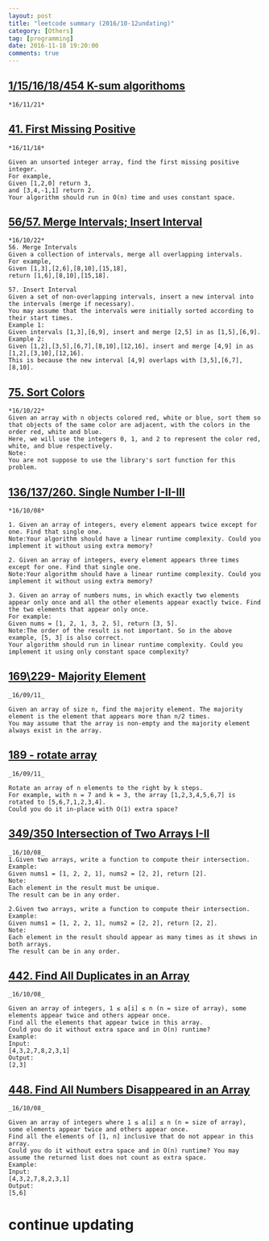 ```yaml
---
layout: post
title: "leetcode summary (2016/10-12undating)"
category: [Others]
tag: [programming]
date: 2016-11-18 19:20:00
comments: true
---
```


## <a href="http://blog.csdn.net/alivirus/article/details/53265929">1/15/16/18/454 K-sum algorithoms</a>
    *16/11/21*
    
## <a href="http://blog.csdn.net/alivirus/article/details/53221481">41. First Missing Positive</a>
    *16/11/18*
    
    Given an unsorted integer array, find the first missing positive integer.
    For example,
    Given [1,2,0] return 3,
    and [3,4,-1,1] return 2.
    Your algorithm should run in O(n) time and uses constant space.
    
<!-- more -->

## <a href="http://blog.csdn.net/alivirus/article/details/53282647">56/57. Merge Intervals; Insert Interval</a>
    *16/10/22*
    56. Merge Intervals
    Given a collection of intervals, merge all overlapping intervals.
    For example,
    Given [1,3],[2,6],[8,10],[15,18],
    return [1,6],[8,10],[15,18].
    
    57. Insert Interval
    Given a set of non-overlapping intervals, insert a new interval into the intervals (merge if necessary).
    You may assume that the intervals were initially sorted according to their start times.
    Example 1:
    Given intervals [1,3],[6,9], insert and merge [2,5] in as [1,5],[6,9].
    Example 2:
    Given [1,2],[3,5],[6,7],[8,10],[12,16], insert and merge [4,9] in as [1,2],[3,10],[12,16].
    This is because the new interval [4,9] overlaps with [3,5],[6,7],[8,10].
    
## <a href="http://blog.csdn.net/alivirus/article/details/53283318">75. Sort Colors</a>
    *16/10/22*
    Given an array with n objects colored red, white or blue, sort them so that objects of the same color are adjacent, with the colors in the order red, white and blue.
    Here, we will use the integers 0, 1, and 2 to represent the color red, white, and blue respectively.
    Note:
    You are not suppose to use the library's sort function for this problem.
    
## <a href="http://blog.csdn.net/alivirus/article/details/52754071">136/137/260. Single Number I-II-III</a>
    *16/10/08*
    
    1. Given an array of integers, every element appears twice except for one. Find that single one.
    Note:Your algorithm should have a linear runtime complexity. Could you implement it without using extra memory?
    
    2. Given an array of integers, every element appears three times except for one. Find that single one.
    Note:Your algorithm should have a linear runtime complexity. Could you implement it without using extra memory?
    
    3. Given an array of numbers nums, in which exactly two elements appear only once and all the other elements appear exactly twice. Find the two elements that appear only once.
    For example:
    Given nums = [1, 2, 1, 3, 2, 5], return [3, 5].
    Note:The order of the result is not important. So in the above example, [5, 3] is also correct.
    Your algorithm should run in linear runtime complexity. Could you implement it using only constant space complexity?
    
## <a href="http://blog.csdn.net/alivirus/article/details/52503910">169\229- Majority Element</a>
    _16/09/11_
    
    Given an array of size n, find the majority element. The majority element is the element that appears more than n/2 times.
    You may assume that the array is non-empty and the majority element always exist in the array.

## <a href="http://blog.csdn.net/alivirus/article/details/52504463">189 - rotate array</a>
    _16/09/11_
    
    Rotate an array of n elements to the right by k steps.
    For example, with n = 7 and k = 3, the array [1,2,3,4,5,6,7] is rotated to [5,6,7,1,2,3,4].
    Could you do it in-place with O(1) extra space?

## <a href="http://blog.csdn.net/alivirus/article/details/52756000">349/350 Intersection of Two Arrays I-II</a>
    _16/10/08_
    1.Given two arrays, write a function to compute their intersection.
    Example:
    Given nums1 = [1, 2, 2, 1], nums2 = [2, 2], return [2].
    Note:
    Each element in the result must be unique.
    The result can be in any order.
    
    2.Given two arrays, write a function to compute their intersection.
    Example:
    Given nums1 = [1, 2, 2, 1], nums2 = [2, 2], return [2, 2].
    Note:
    Each element in the result should appear as many times as it shows in both arrays.
    The result can be in any order.

## <a href="http://blog.csdn.net/alivirus/article/details/53219789">442. Find All Duplicates in an Array</a>
    _16/10/08_
    
    Given an array of integers, 1 ≤ a[i] ≤ n (n = size of array), some elements appear twice and others appear once.
    Find all the elements that appear twice in this array.
    Could you do it without extra space and in O(n) runtime?
    Example:
    Input:
    [4,3,2,7,8,2,3,1]
    Output:
    [2,3]
    
## <a href="http://blog.csdn.net/alivirus/article/details/53221391">448. Find All Numbers Disappeared in an Array</a>
    _16/10/08_
    
    Given an array of integers where 1 ≤ a[i] ≤ n (n = size of array), some elements appear twice and others appear once.
    Find all the elements of [1, n] inclusive that do not appear in this array.
    Could you do it without extra space and in O(n) runtime? You may assume the returned list does not count as extra space.
    Example:
    Input:
    [4,3,2,7,8,2,3,1]
    Output:
    [5,6]

# **continue updating**
